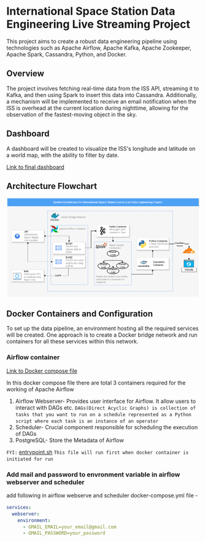 # International Space Station Data Engineering Live Streaming Project

This project aims to create a robust data engineering pipeline using technologies such as Apache Airflow, Apache Kafka, Apache Zookeeper, Apache Spark, Cassandra, Python, and Docker.

## Overview

The project involves fetching real-time data from the ISS API, streaming it to Kafka, and then using Spark to insert this data into Cassandra. Additionally, a mechanism will be implemented to receive an email notification when the ISS is overhead at the current location during nighttime, allowing for the observation of the fastest-moving object in the sky.

## Dashboard

A dashboard will be created to visualize the ISS's longitude and latitude on a world map, with the ability to filter by date.

[Link to final dashboard](https://isspydash.prabshhs.in)

## Architecture Flowchart

![FLowchart](ISS_system_Architecture.png)

## Docker Containers and Configuration

To set up the data pipeline, an environment hosting all the required services will be created. One approach is to create a Docker bridge network and run containers for all these services within this network.

### Airflow container

[Link to Docker compose file](Containers/Airflow/docker-compose.yml)

In this docker compose file there are total 3 containers required for the working of Apache Airflow

1. Airflow Webserver- Provides user interface for Airflow. It allow users to interact with DAGs etc. `DAGs(Direct Acyclic Graphs) is collection of tasks that you want to run on a schedule represented as a Python script where each task is an instance of an operator`
2. Scheduler- Crucial component responsible for scheduling the execution of DAGs
3. PostgreSQL- Store the Metadata of Airflow

`FYI:` [entrypoint.sh](Containers/Airflow/script/entrypoint.sh) `This file will run first when docker container is initiated for run` 

### Add mail and password to envronment variable in airflow webserver and scheduler

<!-- this was a temprory solution, so added diretly to docker-compose file of airflow scheduler and webserver-->
<!-- docker exec -it airflow-scheduler-1 bash
docker exec -it airflow-webserver-1 bash
```bash

export GMAIL_EMAIL=your_email@gmail.com
export GMAIL_PASSWORD=your_password

env
```
 -->

add following in airflow webserve and scheduler docker-compose.yml file - 
```yml
services:
  webserver:
    environment:
      - GMAIL_EMAIL=your_email@gmail.com
      - GMAIL_PASSWORD=your_password
```
